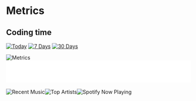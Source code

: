 <!-- ### Hello there <img src="https://raw.githubusercontent.com/AjmalShajahan/AjmalShajahan/main/wave.gif" width="30px"> -->

<!-- ![Profile Views](https://hits.seeyoufarm.com/api/count/incr/badge.svg?url=https%3A%2F%2Fgithub.com%2FAjmalShajahan&count_bg=%230088CC&title_bg=%23000000&icon=&icon_color=%23E7E7E7&title=Profile+Views&edge_flat=true) -->

# Metrics

## Coding time

[<img alt="Today" src="https://img.shields.io/endpoint?url=https://wakapi.dev/api/compat/shields/v1/AjmalShajahan/interval:today&label=today&style=plastic">](#)
[<img alt="7 Days" src="https://img.shields.io/endpoint?url=https://wakapi.dev/api/compat/shields/v1/AjmalShajahan/interval:7_days&label=last%207d&style=plastic">](#)
[<img alt="30 Days" src="https://img.shields.io/endpoint?url=https://wakapi.dev/api/compat/shields/v1/AjmalShajahan/interval:30_days&label=last%2030d&style=plastic">](#)

<!--
### Trophies 🏆

![Github Trophy](https://github-profile-trophy.vercel.app/?username=AjmalShajahan&theme=dracula)

### Stats ⚡️

![Github Activity Graph](https://activity-graph.herokuapp.com/graph?username=AjmalShajahan&custom_title=Activity+Graph&theme=dracula)

![Github Stats](https://github-readme-stats.vercel.app/api?username=AjmalShajahan&show_icons=true&title_color=0088CC&custom_title=GitHub+Stats&icon_color=0088CC&include_all_commits=true&theme=dracula&cache_seconds=86400&count_private=true)

![GitHub Streak](http://github-readme-streak-stats.herokuapp.com?user=AjmalShajahan&theme=dracula)

### Top Langs
![Top Langs](https://github-readme-stats.vercel.app/api/top-langs/?username=AjmalShajahan&show_icons=true&title_color=0088CC&icon_color=0088CC&ring=0088CC&fire=e25822&include_all_commits=true&theme=dracula&cache_seconds=86400&count_private=true&layout=compact&langs_count=10)

![Wakatime Stats](https://github-readme-stats.vercel.app/api/wakatime?username=AjmalShajahan&title_color=0088CC&icon_color=0088CC&theme=dracula&layout=compact)
-->

<!-- ## 📊 Stats -->

<!-- ![Metrics](https://github.com/AjmalShajahan/AjmalShajahan/raw/main/metrics.svg) -->
[<img align="left" alt="Metrics" src="https://gist.githubusercontent.com/AjmalShajahan/05441958052d15ed8ca2ff5f50cb7922/raw/metrics.svg">](#)

![Spotify Playlist](https://github.com/AjmalShajahan/AjmalShajahan/raw/main/metrics.plugin.music.playlist.spotify.svg)

<!-- ![Recent Music](https://github.com/AjmalShajahan/AjmalShajahan/raw/main/metrics.plugin.music.recent.svg) -->
<!-- ![Top Artist](https://github.com/AjmalShajahan/AjmalShajahan/raw/main/metrics.plugin.music.top.artist.svg) -->

[<img align="left" alt="Recent Music" src="https://gist.githubusercontent.com/AjmalShajahan/05441958052d15ed8ca2ff5f50cb7922/raw/metrics.plugin.music.recent.svg">](#)

[<img align="left" alt="Top Artists" src="https://gist.githubusercontent.com/AjmalShajahan/05441958052d15ed8ca2ff5f50cb7922/raw/metrics.plugin.music.top.artists.svg">](#)

<!-- ### Listening to 🎶 -->

[<img align="left" alt="Spotify Now Playing" src="https://spotify-readme-ajmalshajahan.vercel.app/api?theme=dark&spin=true&scan=true&rainbow=true">](#)
